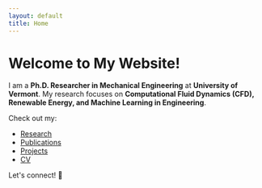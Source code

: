 ```yaml
---
layout: default
title: Home
---
```


# Welcome to My Website!
I am a **Ph.D. Researcher in Mechanical Engineering** at **University of Vermont**. My research focuses on **Computational Fluid Dynamics (CFD), Renewable Energy, and Machine Learning in Engineering**.

Check out my:
- [Research](/Mehrdad1/research/)
- [Publications](/Mehrdad1/publications/)
- [Projects](/Mehrdad1/projects/)
- [CV](/Mehrdad1/cv/)

Let's connect! 🚀

